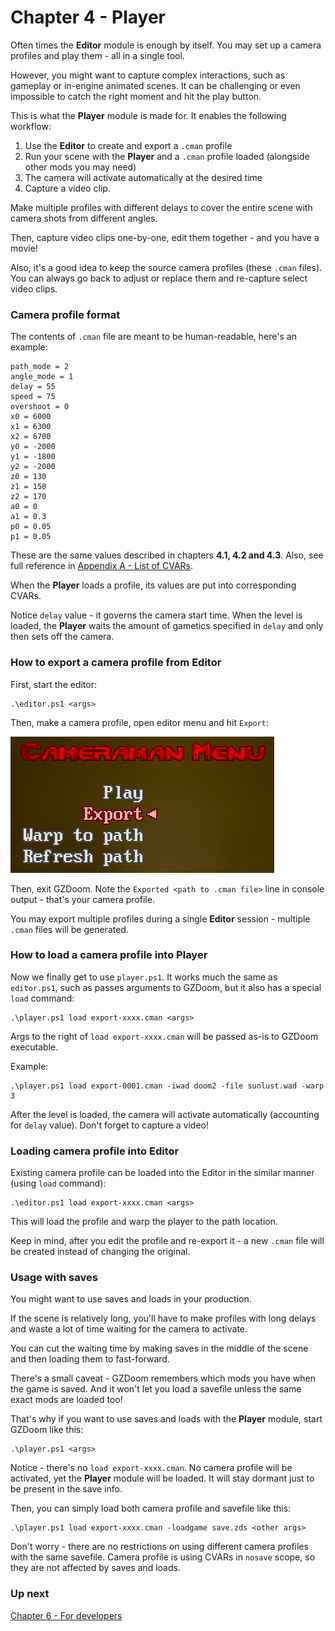 # Chapter 4 - Player

Often times the **Editor** module is enough by itself. You may set up a camera profiles and play them - all in a single tool.

However, you might want to capture complex interactions, such as gameplay or in-engine animated scenes. 
It can be challenging or even impossible to catch the right moment and hit the play button.

This is what the **Player** module is made for. It enables the following workflow:
1. Use the **Editor** to create and export a `.cman` profile
2. Run your scene with the **Player** and a `.cman` profile loaded (alongside other mods you may need)
3. The camera will activate automatically at the desired time
4. Capture a video clip.

Make multiple profiles with different delays to cover the entire scene with camera shots from different angles.

Then, capture video clips one-by-one, edit them together - and you have a movie!

Also, it's a good idea to keep the source camera profiles (these `.cman` files). You can always go back to adjust or replace them and re-capture select video clips.

### Camera profile format

The contents of `.cman` file are meant to be human-readable, here's an example:
```
path_mode = 2
angle_mode = 1
delay = 55
speed = 75
overshoot = 0
x0 = 6000
x1 = 6300
x2 = 6700
y0 = -2000
y1 = -1800
y2 = -2000
z0 = 130
z1 = 150
z2 = 170
a0 = 0
a1 = 0.3
p0 = 0.05
p1 = 0.05
```

These are the same values described in chapters **4.1, 4.2 and 4.3**. Also, see full reference in [Appendix A - List of CVARs](ap01.cvars.md).

When the **Player** loads a profile, its values are put into corresponding CVARs.

Notice `delay` value - it governs the camera start time. When the level is loaded, the **Player** waits the amount of gametics specified in `delay` and only then sets off the camera.

### How to export a camera profile from Editor

First, start the editor:

```
.\editor.ps1 <args>
```

Then, make a camera profile, open editor menu and hit `Export`:

![](img/cman-menu-export.png)

Then, exit GZDoom. Note the `Exported <path to .cman file>` line in console output - that's your camera profile.



You may export multiple profiles during a single **Editor** session - multiple `.cman` files will be generated.

### How to load a camera profile into Player

Now we finally get to use `player.ps1`. It works much the same as `editor.ps1`, such as passes arguments to GZDoom, 
but it also has a special `load` command:

```
.\player.ps1 load export-xxxx.cman <args>
```

Args to the right of `load export-xxxx.cman` will be passed as-is to GZDoom executable.

Example: 
```
.\player.ps1 load export-0001.cman -iwad doom2 -file sunlust.wad -warp 3
```

After the level is loaded, the camera will activate automatically (accounting for `delay` value). Don't forget to capture a video!

### Loading camera profile into Editor

Existing camera profile can be loaded into the Editor in the similar manner (using `load` command):

```
.\editor.ps1 load export-xxxx.cman <args>
```

This will load the profile and warp the player to the path location. 

Keep in mind, after you edit the profile and re-export it - a new `.cman` file will be created instead of changing the original.

### Usage with saves

You might want to use saves and loads in your production. 

If the scene is relatively long, you'll have to make profiles with long delays and waste a lot of time waiting for the camera to activate.

You can cut the waiting time by making saves in the middle of the scene and then loading them to fast-forward.

There's a small caveat - GZDoom remembers which mods you have when the game is saved. And it won't let you load a savefile unless the same exact mods are loaded too!

That's why if you want to use saves and loads with the **Player** module, start GZDoom like this:

```
.\player.ps1 <args>
```

Notice - there's no `load export-xxxx.cman`. No camera profile will be activated, yet the **Player** module will be loaded. It will stay dormant just to be present in the save info.

Then, you can simply load both camera profile and savefile like this:

```
.\player.ps1 load export-xxxx.cman -loadgame save.zds <other args>
```

Don't worry - there are no restrictions on using different camera profiles with the same savefile.
Camera profile is using CVARs in `nosave` scope, so they are not affected by saves and loads.

### Up next

[Chapter 6 - For developers](ch06.developers.md)
